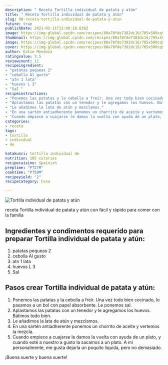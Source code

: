 ```yaml
---
description: " Receta Tortilla individual de patata y atún"
title: " Receta Tortilla individual de patata y atún"
slug: 98-receta-tortilla-individual-de-patata-y-atun
future: true
publishDate: 2021-03-11T12:08:10.830Z
image: https://img-global.cpcdn.com/recipes/80a78fde7382dc16/705x500cq90/tortilla-individual-de-patata-y-atun-foto-principal.jpg
thumbnail: https://img-global.cpcdn.com/recipes/80a78fde7382dc16/705x500cq90/tortilla-individual-de-patata-y-atun-foto-principal.jpg
image: https://img-global.cpcdn.com/recipes/80a78fde7382dc16/705x500cq90/tortilla-individual-de-patata-y-atun-foto-principal.jpg
cover: https://img-global.cpcdn.com/recipes/80a78fde7382dc16/705x500cq90/tortilla-individual-de-patata-y-atun-foto-principal.jpg
author: Katie Mendoza
ratingvalue: 3.5
reviewcount: 11
recipeingredient:
- "patatas pequeas 2"
- "cebolla Al gusto"
- "atn 1 lata"
- "huevos L 3"
- "Sal "
recipeinstructions:
- "Ponemos las patatas y la cebolla a freír. Una vez todo bien cocinado, lo pasamos a un bol con papel absorbente. Le ponemos sal."
- "Aplastamos las patatas con un tenedor y le agregamos los huevos. Batimos todo bien."
- "Le añadimos la lata de atún y mezclamos."
- "En una sartén antiadherente ponemos un chorrito de aceite y vertemos la mezcla."
- "Cuando empiece a cuajarse le damos la vuelta con ayuda de un plato, y cuando esté a nuestro a gusto la sacamos a un plato. A mí personalmente, me gusta dejarla un poquito líquida, pero no demasiado."
categories:
- receta
tags:
- tortilla
- individual
- de

katakunci: tortilla individual de 
nutrition: 105 calories
recipecuisine: Spainish
preptime: "PT27M"
cooktime: "PT50M"
recipeyield: "2"
recipecategory: Cena

---
```



![Tortilla individual de patata y atún](https://img-global.cpcdn.com/recipes/80a78fde7382dc16/705x500cq90/tortilla-individual-de-patata-y-atun-foto-principal.jpg)

receta Tortilla individual de patata y atún con fácil y rápido para comer con la familia

<!--inarticleads1-->

## Ingredientes y condimentos requerido para preparar Tortilla individual de patata y atún:

1. patatas pequeas 2
1. cebolla Al gusto
1. atn 1 lata
1. huevos L 3
1. Sal 



<!--inarticleads2-->

## Pasos crear Tortilla individual de patata y atún:

1. Ponemos las patatas y la cebolla a freír. Una vez todo bien cocinado, lo pasamos a un bol con papel absorbente. Le ponemos sal.
1. Aplastamos las patatas con un tenedor y le agregamos los huevos. Batimos todo bien.
1. Le añadimos la lata de atún y mezclamos.
1. En una sartén antiadherente ponemos un chorrito de aceite y vertemos la mezcla.
1. Cuando empiece a cuajarse le damos la vuelta con ayuda de un plato, y cuando esté a nuestro a gusto la sacamos a un plato. A mí personalmente, me gusta dejarla un poquito líquida, pero no demasiado.



¡Buena suerte y buena suerte!

